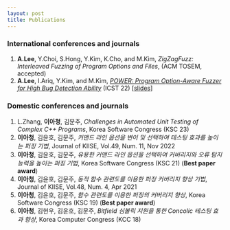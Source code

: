 ```yaml
---
layout: post
title: Publications
---
```


### International conferences and journals
1. **A.Lee**, Y.Choi, S.Hong, Y.Kim, K.Cho, and M.Kim, *ZigZagFuzz: Interleaved Fuzzing of Program Options and Files*, (ACM TOSEM, accepted)
1. **A.Lee**, I.Ariq, Y.Kim, and M.Kim, [*POWER: Program Option-Aware Fuzzer for High Bug Detection Ability*](https://ahcheongl.github.io/public/pdfs/POWER_ICST_22.pdf "download") (ICST 22) [[slides](https://ahcheongl.github.io/public/pdfs/power_ICST_2022_upload.pdf "download")]

### Domestic conferences and journals
1. L.Zhang, **이아청**, 김문주, 
*Challenges in Automated Unit Testing of Complex C++ Programs*, Korea Software Congress (KSC 23)
2. **이아청**, 김윤호, 김문주, *커맨드 라인 옵션을 변이 및 선택하여 테스팅 효과를 높이는 퍼징 기법*, Journal of KIISE, Vol.49, Num. 11, Nov 2022
2. **이아청**, 김윤호, 김문주, *유용한 커맨드 라인 옵션을 선택하여 커버리지와 오류 탐지 능력을 높이는 퍼징 기법*, Korea Software Congress (KSC 21) (**Best paper award**)
2. **이아청**, 김윤호, 김문주, *동적 함수 관련도를 이용한 퍼징 커버리지 향상 기법*, Journal of KIISE, Vol.48, Num. 4, Apr 2021
3. **이아청**, 김윤호, 김문주, *함수 관련도를 이용한 퍼징의 커버리지 향상*, Korea Software Congress (KSC 19) (**Best paper award**)
4. **이아청**, 김현우, 김윤호, 김문주, *Bitfield 심볼릭 지원을 통한 Concolic 테스팅 효과 향상*, Korea Computer Congress (KCC 18)
